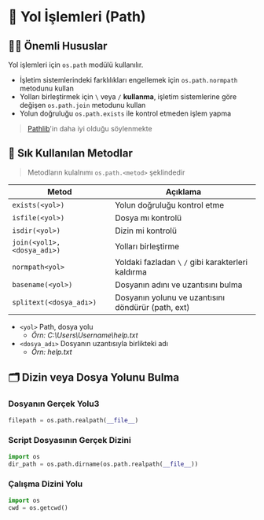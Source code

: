 # 🚩 Yol İşlemleri (Path)

## 👨‍🏫 Önemli Hususlar

Yol işlemleri için `os.path` modülü kullanılır.

- İşletim sistemlerindeki farklılıkları engellemek için `os.path.normpath` metodunu kullan
- Yolları birleştirmek için `\` veya `/` **kullanma**, işletim sistemlerine göre değişen `os.path.join` metodunu kullan
- Yolun doğruluğu `os.path.exists` ile kontrol etmeden işlem yapma

> [Pathlib](https://treyhunner.com/2018/12/why-you-should-be-using-pathlib/)'in daha iyi olduğu söylenmekte

## 🌟 Sık Kullanılan Metodlar

> Metodların kulalnımı `os.path.<metod>` şeklindedir

| Metod                       | Açıklama                                            |
| --------------------------- | --------------------------------------------------- |
| `exists(<yol>)`             | Yolun doğruluğu kontrol etme                        |
| `isfile(<yol>)`             | Dosya mı kontrolü                                   |
| `isdir(<yol>)`              | Dizin mi kontrolü                                   |
| `join(<yol1>, <dosya_adı>)` | Yolları birleştirme                                 |
| `normpath<yol>`             | Yoldaki fazladan `\` `/` gibi karakterleri kaldırma |
| `basename(<yol>)`           | Dosyanın adını ve uzantısını bulma                  |
| `splitext(<dosya_adı>)`     | Dosyanın yolunu ve uzantısını döndürür (path, ext)  |

- `<yol>` Path, dosya yolu
  - _Örn: C:\Users\Username\help.txt_
- `<dosya_adı>` Dosyanın uzantısıyla birlikteki adı
  - _Örn: help.txt_

## 🗂 Dizin veya Dosya Yolunu Bulma

### Dosyanın Gerçek Yolu3

```py
filepath = os.path.realpath(__file__)
```

### Script Dosyasının Gerçek Dizini

```py
import os
dir_path = os.path.dirname(os.path.realpath(__file__))
```

### Çalışma Dizini Yolu
```py
import os
cwd = os.getcwd()
```
